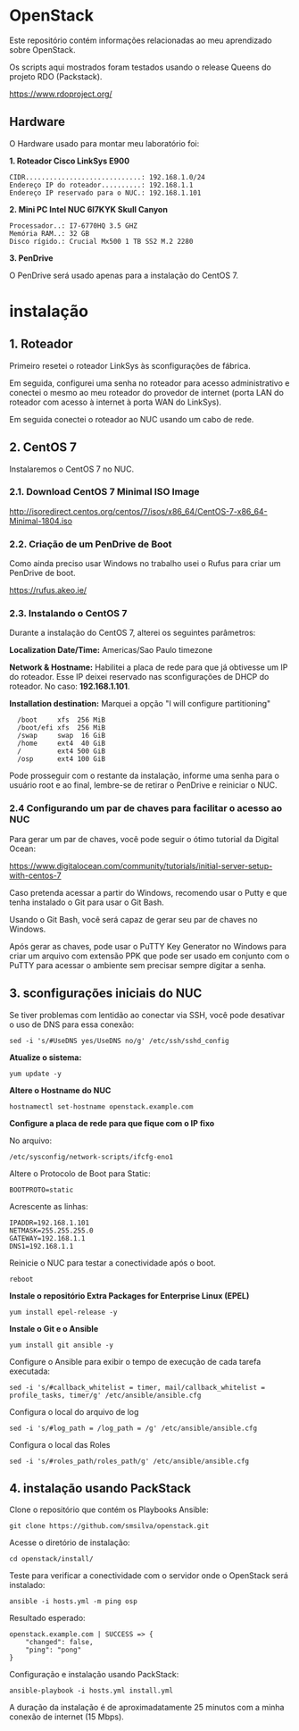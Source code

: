 # OpenStack

Este repositório contém informações relacionadas ao meu aprendizado sobre OpenStack.

Os scripts aqui mostrados foram testados usando o release Queens do projeto RDO (Packstack).

https://www.rdoproject.org/

## Hardware

O Hardware usado para montar meu laboratório foi:

**1. Roteador Cisco LinkSys E900**

```
CIDR.............................: 192.168.1.0/24
Endereço IP do roteador..........: 192.168.1.1
Endereço IP reservado para o NUC.: 192.168.1.101
```

**2. Mini PC Intel NUC 6I7KYK Skull Canyon**

```
Processador..: I7-6770HQ 3.5 GHZ
Memória RAM..: 32 GB
Disco rígido.: Crucial Mx500 1 TB SS2 M.2 2280
```

**3. PenDrive**

O PenDrive será usado apenas para a instalação do CentOS 7.

# instalação

## 1. Roteador

Primeiro resetei o roteador LinkSys às sconfigurações de fábrica.

Em seguida, configurei uma senha no roteador para acesso administrativo e conectei o mesmo ao meu roteador do provedor de internet (porta LAN do roteador com acesso à internet à porta WAN do LinkSys).

Em seguida conectei o roteador ao NUC usando um cabo de rede.

## 2. CentOS 7

Instalaremos o CentOS 7 no NUC.

### 2.1. Download CentOS 7 Minimal ISO Image

http://isoredirect.centos.org/centos/7/isos/x86_64/CentOS-7-x86_64-Minimal-1804.iso

### 2.2. Criação de um PenDrive de Boot

Como ainda preciso usar Windows no trabalho usei o Rufus para criar um PenDrive de boot.

https://rufus.akeo.ie/

### 2.3. Instalando o CentOS 7

Durante a instalação do CentOS 7, alterei os seguintes parâmetros:

**Localization Date/Time:** Americas/Sao Paulo timezone

**Network & Hostname:** Habilitei a placa de rede para que já obtivesse um IP do roteador. Esse IP deixei reservado nas sconfigurações de DHCP do roteador. No caso: **192.168.1.101**.

**Installation destination:** Marquei a opção "I will configure partitioning"

```
  /boot     xfs  256 MiB
  /boot/efi xfs  256 MiB
  /swap     swap  16 GiB
  /home     ext4  40 GiB
  /         ext4 500 GiB
  /osp      ext4 100 GiB

```

Pode prosseguir com o restante da instalação, informe uma senha para o usuário root e ao final, lembre-se de retirar o PenDrive e reiniciar o NUC.

### 2.4 Configurando um par de chaves para facilitar o acesso ao NUC

Para gerar um par de chaves, você pode seguir o ótimo tutorial da Digital Ocean:

https://www.digitalocean.com/community/tutorials/initial-server-setup-with-centos-7

Caso pretenda acessar a partir do Windows, recomendo usar o Putty e que tenha instalado o Git para usar o Git Bash.

Usando o Git Bash, você será capaz de gerar seu par de chaves no Windows.

Após gerar as chaves, pode usar o PuTTY Key Generator no Windows para criar um arquivo com extensão PPK que pode ser usado em conjunto com o PuTTY para acessar o ambiente sem precisar sempre digitar a senha.

## 3. sconfigurações iniciais do NUC ##

Se tiver problemas com lentidão ao conectar via SSH, você pode desativar o uso de DNS para essa conexão:

```
sed -i 's/#UseDNS yes/UseDNS no/g' /etc/ssh/sshd_config
```

**Atualize o sistema:**

```
yum update -y
```

**Altere o Hostname do NUC**

```
hostnamectl set-hostname openstack.example.com
```

**Configure a placa de rede para que fique com o IP fixo**

No arquivo:

```
/etc/sysconfig/network-scripts/ifcfg-eno1
```

Altere o Protocolo de Boot para Static:

```
BOOTPROTO=static
```

Acrescente as linhas:

```
IPADDR=192.168.1.101
NETMASK=255.255.255.0
GATEWAY=192.168.1.1
DNS1=192.168.1.1
```

Reinicie o NUC para testar a conectividade após o boot.

```
reboot
```

**Instale o repositório Extra Packages for Enterprise Linux (EPEL)**

```
yum install epel-release -y
```

**Instale o Git e o Ansible**

```
yum install git ansible -y
```

Configure o Ansible para exibir o tempo de execução de cada tarefa executada:

```
sed -i 's/#callback_whitelist = timer, mail/callback_whitelist = profile_tasks, timer/g' /etc/ansible/ansible.cfg
```

Configura o local do arquivo de log

```
sed -i 's/#log_path = /log_path = /g' /etc/ansible/ansible.cfg
```

Configura o local das Roles

```
sed -i 's/#roles_path/roles_path/g' /etc/ansible/ansible.cfg
```

## 4. instalação usando PackStack ##

Clone o repositório que contém os Playbooks Ansible:

```
git clone https://github.com/smsilva/openstack.git
```

Acesse o diretório de instalação:

```
cd openstack/install/
```

Teste para verificar a conectividade com o servidor onde o OpenStack será instalado:

```
ansible -i hosts.yml -m ping osp
```

Resultado esperado:

```
openstack.example.com | SUCCESS => {
    "changed": false,
    "ping": "pong"
}
```

Configuração e instalação usando PackStack:

```
ansible-playbook -i hosts.yml install.yml
```

A duração da instalação é de aproximadatamente 25 minutos com a minha conexão de internet (15 Mbps).
